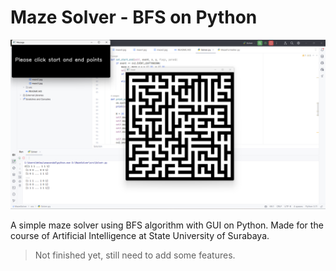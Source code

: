# Maze Solver - BFS on Python

<img src="docs/viewapp.png">

A simple maze solver using BFS algorithm with GUI on Python. Made for the course of Artificial Intelligence at State University of Surabaya. 

> Not finished yet, still need to add some features.